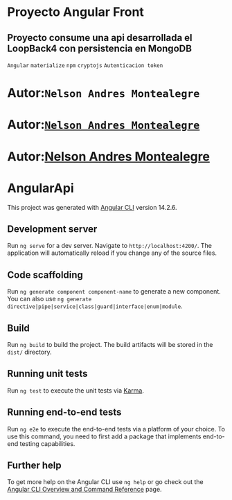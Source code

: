 # Proyecto Angular Front 
## Proyecto consume una api desarrollada el LoopBack4 con persistencia en MongoDB 

`Angular`
`materialize`
`npm`
`cryptojs`
`Autenticacion token`

# Autor:`Nelson Andres Montealegre`
# Autor:[`Nelson Andres Montealegre`](https://github.com/erre0uno)
# Autor:[Nelson Andres Montealegre](https://github.com/erre0uno)

# AngularApi

This project was generated with [Angular CLI](https://github.com/angular/angular-cli) version 14.2.6.

## Development server

Run `ng serve` for a dev server. Navigate to `http://localhost:4200/`. The application will automatically reload if you change any of the source files.

## Code scaffolding

Run `ng generate component component-name` to generate a new component. You can also use `ng generate directive|pipe|service|class|guard|interface|enum|module`.

## Build

Run `ng build` to build the project. The build artifacts will be stored in the `dist/` directory.

## Running unit tests

Run `ng test` to execute the unit tests via [Karma](https://karma-runner.github.io).

## Running end-to-end tests

Run `ng e2e` to execute the end-to-end tests via a platform of your choice. To use this command, you need to first add a package that implements end-to-end testing capabilities.

## Further help

To get more help on the Angular CLI use `ng help` or go check out the [Angular CLI Overview and Command Reference](https://angular.io/cli) page.
